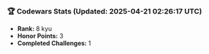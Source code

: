 ### 🏆 Codewars Stats (Updated: 2025-04-21 02:26:17 UTC)

- **Rank:** 8 kyu
- **Honor Points:** 3
- **Completed Challenges:** 1
